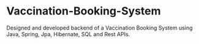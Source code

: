 # Vaccination-Booking-System
Designed and developed backend  of a Vaccination Booking System using Java, Spring, Jpa, Hibernate, SQL and Rest APIs. 
